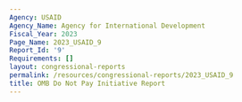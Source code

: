 ```yaml
---
Agency: USAID
Agency_Name: Agency for International Development
Fiscal_Year: 2023
Page_Name: 2023_USAID_9
Report_Id: '9'
Requirements: []
layout: congressional-reports
permalink: /resources/congressional-reports/2023_USAID_9
title: OMB Do Not Pay Initiative Report
---
```

